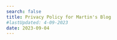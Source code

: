 ```yaml
---
search: false
title: Privacy Policy for Martin's Blog
#lastUpdated: 4-09-2023
date: 2023-09-04
---
```


<Title/>

## 1. Introduction

Welcome to Martin's Blog. This website is committed to protecting your privacy and complying with applicable data protection laws, including the General Data Protection Regulation (GDPR). This Privacy Policy explains how this website collects, uses, discloses, and protects your personal information when you visit my blog hosted on GitHub and optionally use Google Fonts and Google Analytics. Additionally, this website uses the Utterances commenting system, but only if you choose to load it.

Please take a moment to read this Privacy Policy carefully to understand how this website handles your personal information.

## 2. Information This Website Collects

This website only collects personal information if you explicitly opt in or provide it voluntarily. Here's how this website collects and uses your data:

**a. Personal Information:** This website collects personal information, such as your name and email address, only if you voluntarily provide it, for example, when you choose to leave a comment or contact me via email.

**b. Usage Information:** This website may collect non-personal information about your visit, such as your IP address, browser type, the pages you view, and the date and time of your visit, but only if you explicitly opt in or consent to such data collection.

## 3. Use of Personal Information

This website uses the personal information you provide voluntarily or with your explicit consent for the following purposes:

- To respond to your inquiries or comments.
- To improve and personalize your experience on this blog.
- To notify you about blog updates or relevant content, with your explicit consent.

## 4. Third-Party Services

a. **Google Fonts:** This website may use Google Fonts to enhance the design and readability of the blog. Google Fonts may collect usage data and cookies as described in their [Privacy Policy](https://policies.google.com/privacy). Please refer to Google's privacy policy for more information.

b. **Google Analytics:** This website uses Google Analytics to analyze and track the usage of the blog. Google Analytics may collect various types of data, including cookies, which are subject to Google's [Privacy Policy](https://policies.google.com/privacy). You can opt-out of Google Analytics using the [Google Analytics Opt-Out Browser Add-on](https://tools.google.com/dlpage/gaoptout).

c. **Utterances:** This website uses the Utterances commenting system, but it will only load if you choose to activate it. The Utterances commenting system may collect data as described in their [Privacy Policy](https://utteranc.es/privacy).

## 5. Data Retention

This website retains your personal information only for as long as necessary to fulfill the purposes outlined in this Privacy Policy unless a longer retention period is required or permitted by law.

## 6. Your Rights

You have the following rights under GDPR:

- The right to access your personal information.
- The right to rectify inaccurate personal information.
- The right to erasure of personal information (subject to legal limitations).
- The right to restrict processing of personal information.
- The right to data portability.
- The right to object to processing of personal information.
- The right to withdraw consent (if applicable) at any time.

You can exercise these rights by contacting this website using the information provided in Section 9.

## 7. Security

This website takes reasonable measures to protect your personal information from unauthorized access, disclosure, or alteration. However, please be aware that no data transmission over the internet is entirely secure, and this website cannot guarantee the security of your information.

## 8. Changes to this Privacy Policy

This website reserves the right to update this Privacy Policy to reflect changes in its practices or for other operational, legal, or regulatory reasons. The revised Privacy Policy will be posted on this blog, and the date of the latest update will be indicated at the top of the page.

## 9. Contact This Website

If you have any questions, concerns, or requests related to this Privacy Policy or the handling of your personal information, please contact this website at [Your Contact Email].

## 10. Consent

By using this blog, you consent to the practices described in this Privacy Policy, including the collection of personal data if you opt in or provide it voluntarily.

Thank you for reading this Privacy Policy. Your privacy is important, and this website is committed to protecting your personal information in accordance with applicable laws and regulations.

